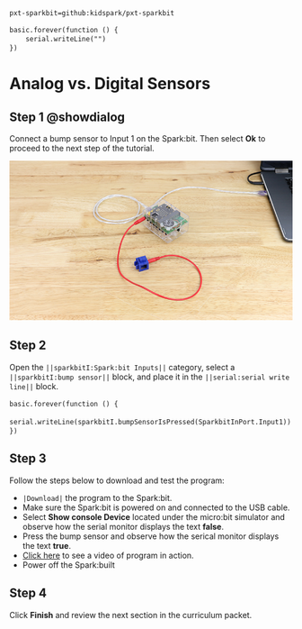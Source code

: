 ```package
pxt-sparkbit=github:kidspark/pxt-sparkbit
```

```template
basic.forever(function () {
    serial.writeLine("")
})
```

# Analog vs. Digital Sensors

## Step 1 @showdialog

Connect a bump sensor to Input 1 on the Spark:bit. Then select **Ok** to proceed to the next step of the tutorial.

![sensors-2](https://raw.githubusercontent.com/KidSpark/tutorials/master/assets/2-1-sensors-2.png)

## Step 2

Open the ``||sparkbitI:Spark:bit Inputs||`` category, select a ``||sparkbitI:bump sensor||`` block, and place it in the ``||serial:serial write line||`` block. 

```blocks
basic.forever(function () {
    serial.writeLine(sparkbitI.bumpSensorIsPressed(SparkbitInPort.Input1))
})
```

## Step 3

Follow the steps below to download and test the program:
* ``|Download|`` the program to the Spark:bit.
* Make sure the Spark:bit is powered on and connected to the USB cable.
* Select **Show console Device** located under the micro:bit simulator and observe how the serial monitor displays the text **false**.
* Press the bump sensor and observe how the serical monitor displays the text **true**.
* [Click here](https://youtu.be/_F_F8L9VedE) to see a video of program in action.
* Power off the Spark:built

## Step 4

Click **Finish** and review the next section in the curriculum packet.